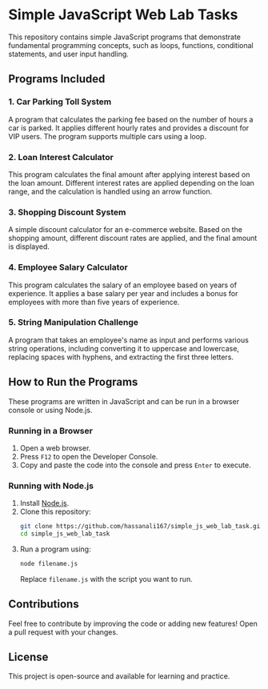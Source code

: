 # Simple JavaScript Web Lab Tasks

This repository contains simple JavaScript programs that demonstrate fundamental programming concepts, such as loops, functions, conditional statements, and user input handling.

## Programs Included

### 1. Car Parking Toll System
A program that calculates the parking fee based on the number of hours a car is parked. It applies different hourly rates and provides a discount for VIP users. The program supports multiple cars using a loop.

### 2. Loan Interest Calculator
This program calculates the final amount after applying interest based on the loan amount. Different interest rates are applied depending on the loan range, and the calculation is handled using an arrow function.

### 3. Shopping Discount System
A simple discount calculator for an e-commerce website. Based on the shopping amount, different discount rates are applied, and the final amount is displayed.

### 4. Employee Salary Calculator
This program calculates the salary of an employee based on years of experience. It applies a base salary per year and includes a bonus for employees with more than five years of experience.

### 5. String Manipulation Challenge
A program that takes an employee's name as input and performs various string operations, including converting it to uppercase and lowercase, replacing spaces with hyphens, and extracting the first three letters.

## How to Run the Programs

These programs are written in JavaScript and can be run in a browser console or using Node.js.

### Running in a Browser
1. Open a web browser.
2. Press `F12` to open the Developer Console.
3. Copy and paste the code into the console and press `Enter` to execute.

### Running with Node.js
1. Install [Node.js](https://nodejs.org/).
2. Clone this repository:
   ```sh
   git clone https://github.com/hassanali167/simple_js_web_lab_task.git
   cd simple_js_web_lab_task
   ```
3. Run a program using:
   ```sh
   node filename.js
   ```
   Replace `filename.js` with the script you want to run.

## Contributions
Feel free to contribute by improving the code or adding new features! Open a pull request with your changes.

## License
This project is open-source and available for learning and practice.

